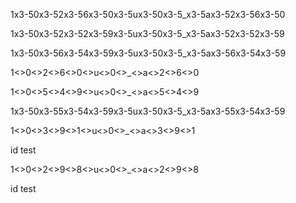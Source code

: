 1x3-50x3-52x3-56x3-50x3-5ux3-50x3-5_x3-5ax3-52x3-56x3-50

1x3-50x3-52x3-52x3-59x3-5ux3-50x3-5_x3-5ax3-52x3-52x3-59

1x3-50x3-56x3-54x3-59x3-5ux3-50x3-5_x3-5ax3-56x3-54x3-59

1<>0<>2<>6<>0<>u<>0<>_<>a<>2<>6<>0

1<>0<>5<>4<>9<>u<>0<>_<>a<>5<>4<>9

1x3-50x3-55x3-54x3-59x3-5ux3-50x3-5_x3-5ax3-55x3-54x3-59


1<>0<>3<>9<>1<>u<>0<>_<>a<>3<>9<>1

id test


1<>0<>2<>9<>8<>u<>0<>_<>a<>2<>9<>8

id test
